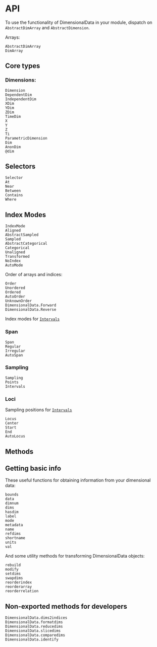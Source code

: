 
# API

To use the functionality of DimensionalData in your module, dispatch on `AbstractDimArray` and `AbstractDimension`.

Arrays:

```@docs
AbstractDimArray
DimArray
```

## Core types

### Dimensions:

```@docs
Dimension
DependentDim
IndependentDim
XDim
YDim
ZDim
TimeDim
X
Y
Z
Ti
ParametricDimension
Dim
AnonDim
@dim
```

## Selectors

```@docs
Selector
At
Near
Between
Contains
Where
```

## Index Modes

```@docs
IndexMode
Aligned
AbstractSampled
Sampled
AbstractCategorical
Categorical
Unaligned
Transformed
NoIndex
AutoMode
```

Order of arrays and indices:

```@docs
Order
Unordered
Ordered
AutoOrder
UnknownOrder
DimensionalData.Forward
DimensionalData.Reverse
```

Index modes for [`Intervals`](@ref)

### Span

```@docs
Span
Regular
Irregular
AutoSpan
```

### Sampling

```@docs
Sampling
Points
Intervals
```

### Loci

Sampling positions for [`Intervals`](@ref)

```@docs
Locus
Center
Start
End
AutoLocus
```

## Methods

## Getting basic info

These useful functions for obtaining information from your dimensional data:

```@docs
bounds
data
dimnum
dims
hasdim
label
mode
metadata
name
refdims
shortname
units
val
```

And some utility methods for transforming DimensionalData objects:

```@docs
rebuild
modify
setdims
swapdims
reorderindex
reorderarray
reorderrelation
```

## Non-exported methods for developers

```@docs
DimensionalData.dims2indices
DimensionalData.formatdims
DimensionalData.reducedims
DimensionalData.slicedims
DimensionalData.comparedims
DimensionalData.identify
```
